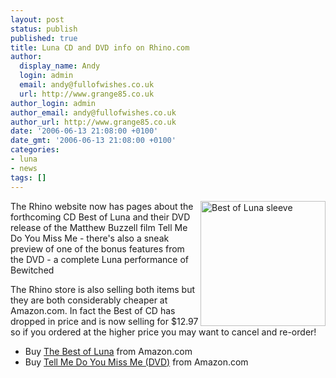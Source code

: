 ```yaml
---
layout: post
status: publish
published: true
title: Luna CD and DVD info on Rhino.com
author:
  display_name: Andy
  login: admin
  email: andy@fullofwishes.co.uk
  url: http://www.grange85.co.uk
author_login: admin
author_email: andy@fullofwishes.co.uk
author_url: http://www.grange85.co.uk
date: '2006-06-13 21:08:00 +0100'
date_gmt: '2006-06-13 21:08:00 +0100'
categories:
- luna
- news
tags: []
---
```

<p><img src="http://media.fullofwishes.co.uk/02-luna/sleeves/luna_best-of.jpg" alt="Best of Luna sleeve" width="200" height="200" align="right"/>
<p>The Rhino website now has pages about the forthcoming CD <span class="removed_link" title="http://www.rhino.com/store/ProductDetail.lasso?Number=70014">Best of Luna</span> and their DVD release of the Matthew Buzzell film <span class="removed_link" title="http://www.rhino.com/store/ProductDetail.lasso?Number=971608">Tell Me Do You Miss Me</span> - there's also a sneak preview of one of the bonus features from the DVD - a complete Luna performance of Bewitched</p>
<p>The Rhino store is also selling both items but they are both considerably cheaper at Amazon.com. In fact the Best of CD has dropped in price and is now selling for $12.97 so if you ordered at the higher price you may want to cancel and re-order!</p>
<ul>
<li>Buy <a href="http://www.amazon.com/exec/obidos/ASIN/B000FDFPO8/aheadfullofwi-20">The Best of Luna</a> from Amazon.com</li>
<li>Buy <a href="http://www.amazon.com/exec/obidos/ASIN/B000FNNIB0/aheadfullofwi-20">Tell Me Do You Miss Me (DVD)</a> from Amazon.com</li>
</ul>
